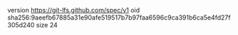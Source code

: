 version https://git-lfs.github.com/spec/v1
oid sha256:9aeefb67885a31e90afe519517b7b97faa6596c9ca391b6ca5e4fd27f305d240
size 24
